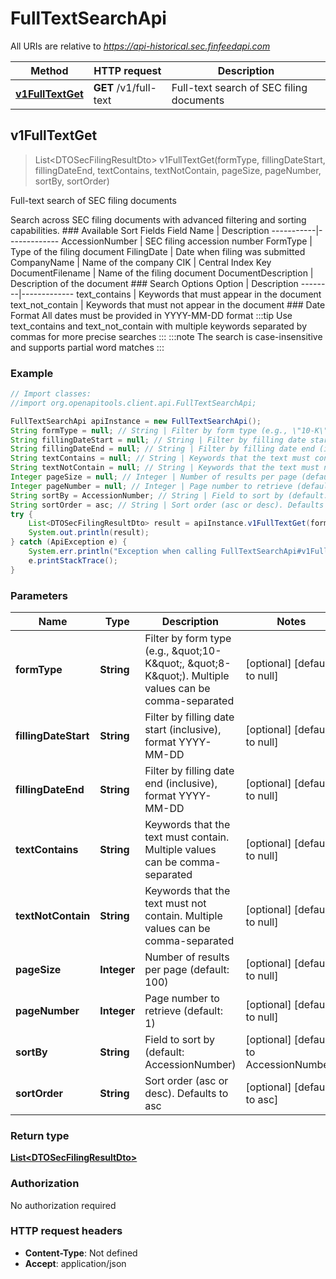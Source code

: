 # FullTextSearchApi

All URIs are relative to *https://api-historical.sec.finfeedapi.com*

Method | HTTP request | Description
------------- | ------------- | -------------
[**v1FullTextGet**](FullTextSearchApi.md#v1FullTextGet) | **GET** /v1/full-text | Full-text search of SEC filing documents



## v1FullTextGet

> List&lt;DTOSecFilingResultDto&gt; v1FullTextGet(formType, fillingDateStart, fillingDateEnd, textContains, textNotContain, pageSize, pageNumber, sortBy, sortOrder)

Full-text search of SEC filing documents

Search across SEC filing documents with advanced filtering and sorting capabilities.    ### Available Sort Fields    Field Name | Description  -----------|-------------  AccessionNumber | SEC filing accession number  FormType | Type of the filing document  FilingDate | Date when filing was submitted  CompanyName | Name of the company  CIK | Central Index Key  DocumentFilename | Name of the filing document  DocumentDescription | Description of the document    ### Search Options    Option | Description  --------|-------------  text_contains | Keywords that must appear in the document  text_not_contain | Keywords that must not appear in the document    ### Date Format  All dates must be provided in YYYY-MM-DD format    :::tip  Use text_contains and text_not_contain with multiple keywords separated by commas for more precise searches  :::    :::note  The search is case-insensitive and supports partial word matches  :::

### Example

```java
// Import classes:
//import org.openapitools.client.api.FullTextSearchApi;

FullTextSearchApi apiInstance = new FullTextSearchApi();
String formType = null; // String | Filter by form type (e.g., \"10-K\", \"8-K\"). Multiple values can be comma-separated
String fillingDateStart = null; // String | Filter by filling date start (inclusive), format YYYY-MM-DD
String fillingDateEnd = null; // String | Filter by filling date end (inclusive), format YYYY-MM-DD
String textContains = null; // String | Keywords that the text must contain. Multiple values can be comma-separated
String textNotContain = null; // String | Keywords that the text must not contain. Multiple values can be comma-separated
Integer pageSize = null; // Integer | Number of results per page (default: 100)
Integer pageNumber = null; // Integer | Page number to retrieve (default: 1)
String sortBy = AccessionNumber; // String | Field to sort by (default: AccessionNumber)
String sortOrder = asc; // String | Sort order (asc or desc). Defaults to asc
try {
    List<DTOSecFilingResultDto> result = apiInstance.v1FullTextGet(formType, fillingDateStart, fillingDateEnd, textContains, textNotContain, pageSize, pageNumber, sortBy, sortOrder);
    System.out.println(result);
} catch (ApiException e) {
    System.err.println("Exception when calling FullTextSearchApi#v1FullTextGet");
    e.printStackTrace();
}
```

### Parameters


Name | Type | Description  | Notes
------------- | ------------- | ------------- | -------------
 **formType** | **String**| Filter by form type (e.g., \&quot;10-K\&quot;, \&quot;8-K\&quot;). Multiple values can be comma-separated | [optional] [default to null]
 **fillingDateStart** | **String**| Filter by filling date start (inclusive), format YYYY-MM-DD | [optional] [default to null]
 **fillingDateEnd** | **String**| Filter by filling date end (inclusive), format YYYY-MM-DD | [optional] [default to null]
 **textContains** | **String**| Keywords that the text must contain. Multiple values can be comma-separated | [optional] [default to null]
 **textNotContain** | **String**| Keywords that the text must not contain. Multiple values can be comma-separated | [optional] [default to null]
 **pageSize** | **Integer**| Number of results per page (default: 100) | [optional] [default to null]
 **pageNumber** | **Integer**| Page number to retrieve (default: 1) | [optional] [default to null]
 **sortBy** | **String**| Field to sort by (default: AccessionNumber) | [optional] [default to AccessionNumber]
 **sortOrder** | **String**| Sort order (asc or desc). Defaults to asc | [optional] [default to asc]

### Return type

[**List&lt;DTOSecFilingResultDto&gt;**](DTOSecFilingResultDto.md)

### Authorization

No authorization required

### HTTP request headers

- **Content-Type**: Not defined
- **Accept**: application/json

